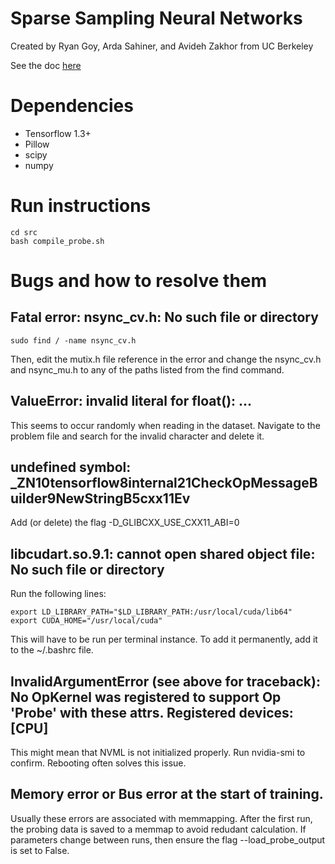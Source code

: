 # Sparse Sampling Neural Networks #

Created by Ryan Goy, Arda Sahiner, and Avideh Zakhor from UC Berkeley

See the doc <a href="https://docs.google.com/document/d/1E5_oou9kKTJgE75LKNbSj97P0fbE-whwJY6ZYSJn5_8/edit?usp=sharing">here</a>


# Dependencies #
 - Tensorflow 1.3+
 - Pillow
 - scipy
 - numpy

# Run instructions #
```
cd src
bash compile_probe.sh
```

# Bugs and how to resolve them #
## Fatal error: nsync_cv.h: No such file or directory ##
```
sudo find / -name nsync_cv.h
```
Then, edit the mutix.h file reference in the error and change the nsync_cv.h and nsync_mu.h to any of the paths listed from the find command.

## ValueError: invalid literal for float(): ... ##
This seems to occur randomly when reading in the dataset. Navigate to the problem file and search for the invalid character and delete it.

## undefined symbol: _ZN10tensorflow8internal21CheckOpMessageBuilder9NewStringB5cxx11Ev ##
Add (or delete) the flag -D_GLIBCXX_USE_CXX11_ABI=0

## libcudart.so.9.1: cannot open shared object file: No such file or directory ##
Run the following lines:
```
export LD_LIBRARY_PATH="$LD_LIBRARY_PATH:/usr/local/cuda/lib64"
export CUDA_HOME="/usr/local/cuda"
```
This will have to be run per terminal instance. To add it permanently, add it to the ~/.bashrc file.

## InvalidArgumentError (see above for traceback): No OpKernel was registered to support Op 'Probe' with these attrs.  Registered devices: [CPU] ##
This might mean that NVML is not initialized properly. Run nvidia-smi to confirm. Rebooting often solves this issue.

## Memory error or Bus error at the start of training. ##
Usually these errors are associated with memmapping. After the first run, the probing data is saved to a memmap to avoid redudant calculation. If parameters change between runs, then ensure the flag --load_probe_output is set to False.
